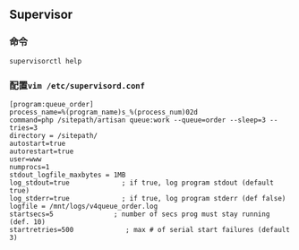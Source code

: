 ## Supervisor

### 命令

    supervisorctl help

### 配置`vim /etc/supervisord.conf`

    [program:queue_order]
    process_name=%(program_name)s_%(process_num)02d
    command=php /sitepath/artisan queue:work --queue=order --sleep=3 --tries=3
    directory = /sitepath/
    autostart=true
    autorestart=true
    user=www
    numprocs=1
    stdout_logfile_maxbytes = 1MB
    log_stdout=true             ; if true, log program stdout (default true)
    log_stderr=true             ; if true, log program stderr (def false)
    logfile = /mnt/logs/v4queue_order.log
    startsecs=5               ; number of secs prog must stay running (def. 10)
    startretries=500             ; max # of serial start failures (default 3)
